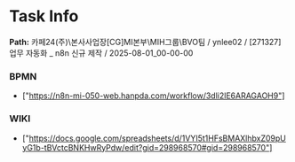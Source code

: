 # Task Info

**Path:** 카페24(주)\본사사업장\[CG]MI본부\MIH그룹\BVO팀 / ynlee02 / [271327] 업무 자동화 _ n8n 신규 제작 / 2025-08-01_00-00-00

### BPMN
- ["https://n8n-mi-050-web.hanpda.com/workflow/3dli2lE6ARAGAOH9"]

### WIKI
- ["https://docs.google.com/spreadsheets/d/1VYI5t1HFsBMAXlhbxZ09pUyG1b-tBVctcBNKHwRyPdw/edit?gid=298968570#gid=298968570"]

